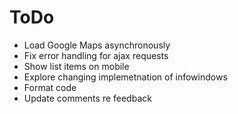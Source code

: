 # ToDo
  <!--
  # DONE
  - Add error handling
  - update styling
    - for active and cliked nav elements
    - make mobile friendly
      - hide nav elements on mobile
      - set nav to top
  - document code
  - create readme
  -->

- Load Google Maps asynchronously
- Fix error handling for ajax requests
- Show list items on mobile
- Explore changing implemetnation of infowindows 
- Format code
- Update comments re feedback
